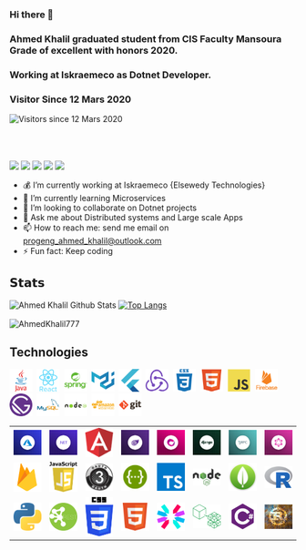 ### Hi there 👋
### Ahmed Khalil graduated student from CIS Faculty Mansoura Grade of excellent with honors 2020.
### Working at Iskraemeco as Dotnet Developer.


### Visitor Since 12 Mars 2020
![Visitors since 12 Mars 2020](http://estruyf-github.azurewebsites.net/api/VisitorHit?user=AhmedKhalil777&repo=A&countColor=%237B1E7A)
<br><br>
<br>
<br>

[![](https://img.shields.io/badge/-Ahmed%20Khalil-%231DA1F2?style=flat-square&logo=facebook&logoColor=white)](https://www.facebook.com/ProgENGAhmedKhalil/)
[![](https://img.shields.io/badge/-@ProgengAhmd-%231DA1F2?style=flat-square&logo=twitter&logoColor=ffffff)](https://twitter.com/ProgengAhmd)
[![](https://img.shields.io/badge/-@AhmedKhalil777-%23181717?style=flat-square&logo=github)](https://github.com/AhmedKhalil777)
[![](https://img.shields.io/badge/-Ahmed%20Khalil-blue?style=flat-square&logo=Linkedin&logoColor=white&link=https://www.linkedin.com/in/ahmed-khalil-b09abb176/)](https://www.linkedin.com/in/ahmed-khalil-b09abb176/)
[![](https://img.shields.io/website?color=0ab9e6&style=flat-square&up_message=AhmedKhalil777.com&url=https://ahmedkhalil777.github.io/AhmedKhalil777/)](https://ahmedkhalil777.github.io/AhmedKhalil777/)

- 💰 I’m currently working at Iskraemeco {Elsewedy Technologies}
- 🌱 I’m currently learning Microservices
- 👯 I’m looking to collaborate on Dotnet projects
- 💬 Ask me about Distributed systems and Large scale Apps
- 📫 How to reach me: send me email on progeng_ahmed_khalil@outlook.com
- ⚡ Fun fact: Keep coding

## 𝗦𝘁𝗮𝘁𝘀

![Ahmed Khalil Github Stats](https://github-readme-stats.vercel.app/api?username=AhmedKhalil777&theme=dark&show_icons=true)
[![Top Langs](https://github-readme-stats.vercel.app/api/top-langs/?username=AhmedKhalil777&exclude_repo=ualehosaini.github.io,free-for-dev&layout=compact&langs_count=8)](https://github.com/ualehosaini)
<p><img align="center" src="https://github-readme-streak-stats.herokuapp.com/?user=AhmedKhalil777&" alt="AhmedKhalil777" /></p> 




## Technologies
<div>
  <img src="https://github.com/devicons/devicon/blob/master/icons/java/java-original-wordmark.svg" title="Java" alt="Java" width="40" height="40"/>&nbsp;
  <img src="https://github.com/devicons/devicon/blob/master/icons/react/react-original-wordmark.svg" title="React" alt="React" width="40" height="40"/>&nbsp;
  <img src="https://github.com/devicons/devicon/blob/master/icons/spring/spring-original-wordmark.svg" title="Spring" alt="Spring" width="40" height="40"/>&nbsp;
  <img src="https://github.com/devicons/devicon/blob/master/icons/materialui/materialui-original.svg" title="Material UI" alt="Material UI" width="40" height="40"/>&nbsp;
  <img src="https://github.com/devicons/devicon/blob/master/icons/flutter/flutter-original.svg" title="Flutter" alt="Flutter" width="40" height="40"/>&nbsp;
  <img src="https://github.com/devicons/devicon/blob/master/icons/redux/redux-original.svg" title="Redux" alt="Redux " width="40" height="40"/>&nbsp;
  <img src="https://github.com/devicons/devicon/blob/master/icons/css3/css3-plain-wordmark.svg"  title="CSS3" alt="CSS" width="40" height="40"/>&nbsp;
  <img src="https://github.com/devicons/devicon/blob/master/icons/html5/html5-original.svg" title="HTML5" alt="HTML" width="40" height="40"/>&nbsp;
  <img src="https://github.com/devicons/devicon/blob/master/icons/javascript/javascript-original.svg" title="JavaScript" alt="JavaScript" width="40" height="40"/>&nbsp;
  <img src="https://github.com/devicons/devicon/blob/master/icons/firebase/firebase-plain-wordmark.svg" title="Firebase" alt="Firebase" width="40" height="40"/>&nbsp;
  <img src="https://github.com/devicons/devicon/blob/master/icons/gatsby/gatsby-original.svg" title="Gatsby"  alt="Gatsby" width="40" height="40"/>&nbsp;
  <img src="https://github.com/devicons/devicon/blob/master/icons/mysql/mysql-original-wordmark.svg" title="MySQL"  alt="MySQL" width="40" height="40"/>&nbsp;
  <img src="https://github.com/devicons/devicon/blob/master/icons/nodejs/nodejs-original-wordmark.svg" title="NodeJS" alt="NodeJS" width="40" height="40"/>&nbsp;
  <img src="https://github.com/devicons/devicon/blob/master/icons/amazonwebservices/amazonwebservices-plain-wordmark.svg" title="AWS" alt="AWS" width="40" height="40"/>&nbsp;
  <img src="https://github.com/devicons/devicon/blob/master/icons/git/git-original-wordmark.svg" title="Git" **alt="Git" width="40" height="40"/>
</div>

<table>
<tr>
<td width="10%">
<img width="100%" src="https://github.com/AhmedKhalil777/AhmedKhalil777/raw/master/src/Pics/Azure.png"/>
</td>
<td width="10%">
<img width="100%" src="https://github.com/AhmedKhalil777/AhmedKhalil777/raw/master/src/Pics/dotnet.png"/>
</td>
<td width="10%">
<img width="100%" src="https://github.com/AhmedKhalil777/AhmedKhalil777/raw/master/src/Pics/angular.png"/>
</td>

<td width="10%">
<img width="100%" src="https://github.com/AhmedKhalil777/AhmedKhalil777/raw/master/src/Pics/blazor.png"/>
</td>

<td width="10%">
<img width="100%" src="https://github.com/AhmedKhalil777/AhmedKhalil777/raw/master/src/Pics/Rx.png"/>
</td>
<td width="10%">
<img width="100%" src="https://github.com/AhmedKhalil777/AhmedKhalil777/raw/master/src/Pics/django.jpg"/>
</td>

<td width="10%">
<img width="100%" src="https://github.com/AhmedKhalil777/AhmedKhalil777/raw/master/src/Pics/gRPC.png"/>
</td>
<td width="10%">
<img width="100%" src="https://github.com/AhmedKhalil777/AhmedKhalil777/raw/master/src/Pics/graphQL.png"/>
</td>
</tr>
<tr>
<td width="10%">
<img width="100%" src="https://github.com/AhmedKhalil777/AhmedKhalil777/raw/master/src/Pics/firebase.png"/>
</td>

<td width="10%">
<img width="100%" src="https://github.com/AhmedKhalil777/AhmedKhalil777/raw/master/src/Pics/js.png"/>
</td>

<td width="10%">
<img width="100%" src="https://github.com/AhmedKhalil777/AhmedKhalil777/raw/master/src/Pics/oauth-3-logo.png"/>
</td>
<td width="10%">
<img width="100%" src="https://github.com/AhmedKhalil777/AhmedKhalil777/raw/master/src/Pics/swagger.png"/>
</td>

<td width="10%">
<img width="100%" src="https://github.com/AhmedKhalil777/AhmedKhalil777/raw/master/src/Pics/Ts.png"/>
</td>
<td width="10%">
<img width="100%" src="https://github.com/AhmedKhalil777/AhmedKhalil777/raw/master/src/Pics/node.png"/>
</td>
<td width="10%">
<img width="100%" src="https://github.com/AhmedKhalil777/AhmedKhalil777/raw/master/src/Pics/mongo.png"/>
</td>
<td width="10%">
<img width="100%" src="https://github.com/AhmedKhalil777/AhmedKhalil777/raw/master/src/Pics/r.png"/>
</td>
</tr>
<tr>
<td width="10%">
<img width="100%" src="https://github.com/AhmedKhalil777/AhmedKhalil777/raw/master/src/Pics/python.png"/>
</td>
<td width="10%">
<img width="100%" src="https://github.com/AhmedKhalil777/AhmedKhalil777/raw/master/src/Pics/api.png"/>
</td>
<td width="10%">
<img width="100%" src="https://github.com/AhmedKhalil777/AhmedKhalil777/raw/master/src/Pics/css.png"/>
</td>
<td width="10%">
<img width="100%" src="https://github.com/AhmedKhalil777/AhmedKhalil777/raw/master/src/Pics/html.png"/>
</td>
<td width="10%">
<img width="100%" src="https://github.com/AhmedKhalil777/AhmedKhalil777/raw/master/src/Pics/jwt.png"/>
</td>
<td width="10%">
<img width="100%" src="https://github.com/AhmedKhalil777/AhmedKhalil777/raw/master/src/Pics//microservices.png"/>
</td>
<td width="10%">
<img width="100%" src="https://github.com/AhmedKhalil777/AhmedKhalil777/raw/master/src/Pics/csharp-logo.png"/>
</td>
  <td width="10%">
<img width="100%" src="https://github.com/AhmedKhalil777/AhmedKhalil777/raw/master/src/Pics/rust-language.jpg"/>
</td>
</tr>
</table>

